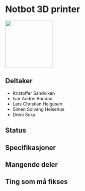 # Notbot 3D printer
<img src="https://i.imgur.com/ManJvdO.jpg" width="150">

## Deltaker
- Kristoffer Sandviken
- Ivar Andrei Bondad
- Lars Christian Helgesen
- Simen Solvang Helsehus
- Dreni Suka


## Status

## Specifikasjoner

## Mangende deler

## Ting som må fikses
